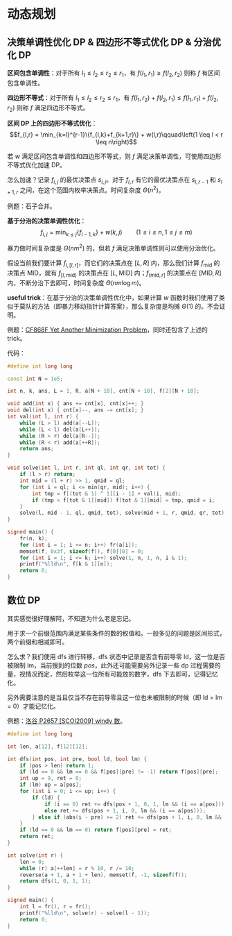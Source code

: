 # 动态规划
## 决策单调性优化 DP & 四边形不等式优化 DP & 分治优化 DP
**区间包含单调性**：对于所有 $l_1 \le l_2 \le r_2 \le r_1$，有 $f(l_1,r_1) \ge f(l_2,r_2)$ 则称 $f$ 有区间包含单调性。

**四边形不等式**：对于所有 $l_1 \le l_2 \le r_2 \le r_1$，有 $f(l_1,r_2)+f(l_2,r_1) \le f(l_1,r_1)+f(l_2,r_2)$ 则称 $f$ 满足四边形不等式。

**区间 DP 上的四边形不等式优化**：
$$f_{l,r} = \min_{k=l}^{r-1}\{f_{l,k}+f_{k+1,r}\} + w(l,r)\qquad\left(1 \leq l < r \leq n\right)$$

若 $w$ 满足区间包含单调性和四边形不等式，则 $f$ 满足决策单调性，可使用四边形不等式优化加速 DP。

怎么加速？记录 $f_{i,j}$ 的最优决策点 $s_{i,j}$。对于 $f_{l,r}$ 有它的最优决策点在 $s_{l,r-1}$ 和 $s_{l+1,r}$ 之间，在这个范围内枚举决策点。时间复杂度 $\Theta(n^2)$。

例题：石子合并。

**基于分治的决策单调性优化**：
$$f_{i,j} = \min_{k \leq j}\{f_{i-1,k}\} + w(k,j)\qquad\left(1 \leq i \leq n,1 \leq j \leq m\right)$$

暴力做时间复杂度是 $\Theta(nm^2)$ 的，但若 $f$ 满足决策单调性则可以使用分治优化。

假设当前我们要计算 $f_{i,[l,r]}$，而它们的决策点在 $[L,R]$ 内，那么我们计算 $f_{\text{mid}}$ 的决策点 $\text{MID}$，就有 $f_{[l,\text{mid})}$ 的决策点在 $[L,\text{MID}]$ 内；$f_{(\text{mid},r]}$ 的决策点在 $[\text{MID},R]$ 内，不断分治下去即可，时间复杂度 $\Theta(nm \log m)$。

**useful trick**：在基于分治的决策单调性优化中，如果计算 $w$ 函数时我们使用了类似于莫队的方法（即暴力移动指针计算答案），那么复杂度是均摊 $\Theta(1)$ 的。不会证明。

例题：[CF868F Yet Another Minimization Problem](https://www.luogu.com.cn/problem/CF868F)，同时还包含了上述的 trick。

代码：
```cpp
#define int long long

const int N = 1e5;

int n, k, ans, L = 1, R, a[N + 10], cnt[N + 10], f[2][N + 10];

void add(int x) { ans += cnt[x], cnt[x]++; }
void del(int x) { cnt[x]--, ans -= cnt[x]; }
int val(int l, int r) {
    while (L > l) add(a[--L]);
    while (L < l) del(a[L++]);
    while (R > r) del(a[R--]);
    while (R < r) add(a[++R]);
    return ans;
}

void solve(int l, int r, int ql, int qr, int tot) {
    if (l > r) return;
    int mid = (l + r) >> 1, qmid = ql;
    for (int i = ql; i <= min(qr, mid); i++) {
        int tmp = f[(tot & 1) ^ 1][i - 1] + val(i, mid);
        if (tmp < f[tot & 1][mid]) f[tot & 1][mid] = tmp, qmid = i;
    }
    solve(l, mid - 1, ql, qmid, tot), solve(mid + 1, r, qmid, qr, tot);
}

signed main() {
    fr(n, k);
    for (int i = 1; i <= n; i++) fr(a[i]);
    memset(f, 0x3f, sizeof(f)), f[0][0] = 0;
    for (int i = 1; i <= k; i++) solve(1, n, 1, n, i & 1);
    printf("%lld\n", f[k & 1][n]);
    return 0;
}
```

## 数位 DP
其实感觉很好理解阿，不知道为什么老是忘记。

用于求一个前缀范围内满足某些条件的数的权值和。一般多见的问题是区间形式，两个前缀和相减即可。

怎么求？我们使用 dfs 进行转移，dfs 状态中记录是否含有前导零 ld，这一位是否被限制 lm，当前搜到的位数 $pos$，此外还可能需要另外记录一些 dp 过程需要的量，视情况而定，然后枚举这一位所有可能放的数字，dfs 下去即可，记得记忆化。

另外需要注意的是当且仅当不存在前导零且这一位也未被限制的时候（即 ld = lm = 0）才能记忆化。

例题：[洛谷 P2657 [SCOI2009] windy 数](https://www.luogu.com.cn/problem/P2657)。

```cpp
#define int long long

int len, a[12], f[12][12];

int dfs(int pos, int pre, bool ld, bool lm) {
    if (pos > len) return 1;
    if (ld == 0 && lm == 0 && f[pos][pre] != -1) return f[pos][pre];
    int up = 9, ret = 0;
    if (lm) up = a[pos];
    for (int i = 0; i <= up; i++) {
        if (ld) {
            if (i == 0) ret += dfs(pos + 1, 0, 1, lm && (i == a[pos]));
            else ret += dfs(pos + 1, i, 0, lm && (i == a[pos]));
        } else if (abs(i - pre) >= 2) ret += dfs(pos + 1, i, 0, lm && (i == a[pos]));
    }
    if (ld == 0 && lm == 0) return f[pos][pre] = ret;
    return ret;
}

int solve(int r) {
    len = 0;
    while (r) a[++len] = r % 10, r /= 10;
    reverse(a + 1, a + 1 + len), memset(f, -1, sizeof(f));
    return dfs(1, 0, 1, 1);
}

signed main() {
    int l = fr(), r = fr();
    printf("%lld\n", solve(r) - solve(l - 1));
    return 0;
}
```